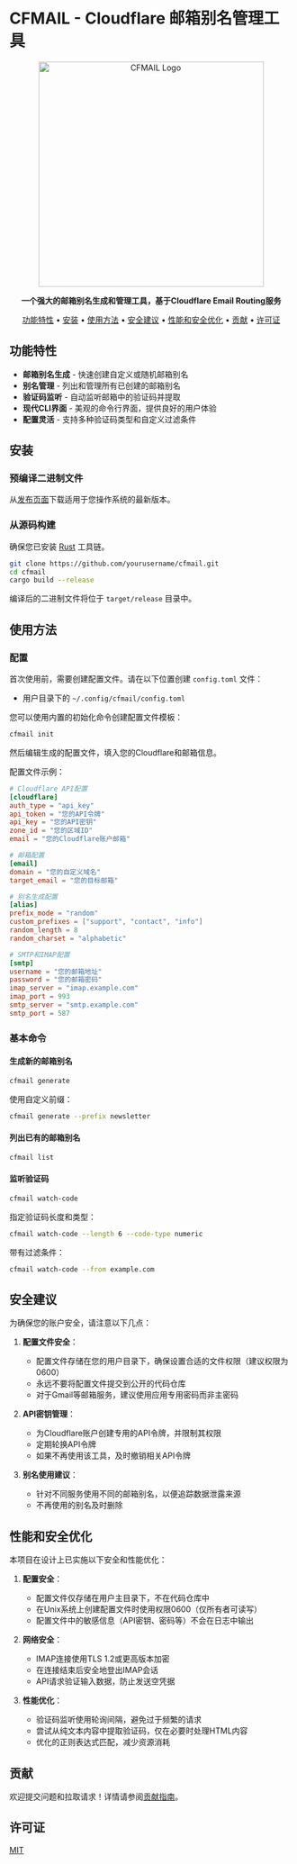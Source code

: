 # CFMAIL - Cloudflare 邮箱别名管理工具

<p align="center">
  <img src="docs/assets/cfmail-logo.png" alt="CFMAIL Logo" width="400"/>
</p>

<p align="center">
  <strong>一个强大的邮箱别名生成和管理工具，基于Cloudflare Email Routing服务</strong>
</p>

<p align="center">
  <a href="#功能特性">功能特性</a> •
  <a href="#安装">安装</a> •
  <a href="#使用方法">使用方法</a> •
  <a href="#安全建议">安全建议</a> •
  <a href="#性能和安全优化">性能和安全优化</a> •
  <a href="#贡献">贡献</a> •
  <a href="#许可证">许可证</a>
</p>

## 功能特性

- **邮箱别名生成** - 快速创建自定义或随机邮箱别名
- **别名管理** - 列出和管理所有已创建的邮箱别名
- **验证码监听** - 自动监听邮箱中的验证码并提取
- **现代CLI界面** - 美观的命令行界面，提供良好的用户体验
- **配置灵活** - 支持多种验证码类型和自定义过滤条件

## 安装

### 预编译二进制文件

从[发布页面](https://github.com/yourusername/cfmail/releases)下载适用于您操作系统的最新版本。

### 从源码构建

确保您已安装 [Rust](https://www.rust-lang.org/tools/install) 工具链。

```bash
git clone https://github.com/yourusername/cfmail.git
cd cfmail
cargo build --release
```

编译后的二进制文件将位于 `target/release` 目录中。

## 使用方法

### 配置

首次使用前，需要创建配置文件。请在以下位置创建 `config.toml` 文件：

- 用户目录下的 `~/.config/cfmail/config.toml`

您可以使用内置的初始化命令创建配置文件模板：

```bash
cfmail init
```

然后编辑生成的配置文件，填入您的Cloudflare和邮箱信息。

配置文件示例：

```toml
# Cloudflare API配置
[cloudflare]
auth_type = "api_key"
api_token = "您的API令牌"
api_key = "您的API密钥"
zone_id = "您的区域ID"
email = "您的Cloudflare账户邮箱"

# 邮箱配置
[email]
domain = "您的自定义域名"
target_email = "您的目标邮箱"

# 别名生成配置
[alias]
prefix_mode = "random"
custom_prefixes = ["support", "contact", "info"]
random_length = 8
random_charset = "alphabetic"

# SMTP和IMAP配置
[smtp]
username = "您的邮箱地址"
password = "您的邮箱密码"
imap_server = "imap.example.com"
imap_port = 993
smtp_server = "smtp.example.com"
smtp_port = 587
```

### 基本命令

#### 生成新的邮箱别名

```bash
cfmail generate
```

使用自定义前缀：

```bash
cfmail generate --prefix newsletter
```

#### 列出已有的邮箱别名

```bash
cfmail list
```

#### 监听验证码

```bash
cfmail watch-code
```

指定验证码长度和类型：

```bash
cfmail watch-code --length 6 --code-type numeric
```

带有过滤条件：

```bash
cfmail watch-code --from example.com
```

## 安全建议

为确保您的账户安全，请注意以下几点：

1. **配置文件安全**：
   - 配置文件存储在您的用户目录下，确保设置合适的文件权限（建议权限为0600）
   - 永远不要将配置文件提交到公开的代码仓库
   - 对于Gmail等邮箱服务，建议使用应用专用密码而非主密码

2. **API密钥管理**：
   - 为Cloudflare账户创建专用的API令牌，并限制其权限
   - 定期轮换API令牌
   - 如果不再使用该工具，及时撤销相关API令牌

3. **别名使用建议**：
   - 针对不同服务使用不同的邮箱别名，以便追踪数据泄露来源
   - 不再使用的别名及时删除

## 性能和安全优化

本项目在设计上已实施以下安全和性能优化：

1. **配置安全**：
   - 配置文件仅存储在用户主目录下，不在代码仓库中
   - 在Unix系统上创建配置文件时使用权限0600（仅所有者可读写）
   - 配置文件中的敏感信息（API密钥、密码等）不会在日志中输出

2. **网络安全**：
   - IMAP连接使用TLS 1.2或更高版本加密
   - 在连接结束后安全地登出IMAP会话
   - API请求验证输入数据，防止发送空凭据

3. **性能优化**：
   - 验证码监听使用轮询间隔，避免过于频繁的请求
   - 尝试从纯文本内容中提取验证码，仅在必要时处理HTML内容
   - 优化的正则表达式匹配，减少资源消耗

## 贡献

欢迎提交问题和拉取请求！详情请参阅[贡献指南](CONTRIBUTING.md)。

## 许可证

[MIT](LICENSE) 